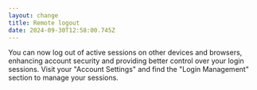 ```yaml
---
layout: change
title: Remote logout
date: 2024-09-30T12:58:00.745Z
---
```

You can now log out of active sessions on other devices and browsers, enhancing account security and providing better control over your login sessions. Visit your "Account Settings" and find the "Login Management" section to manage your sessions.
